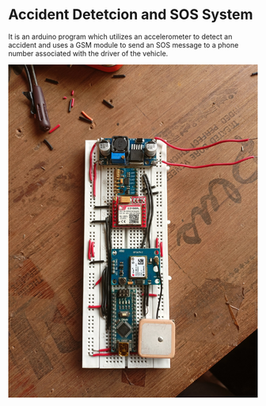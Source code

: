 # Accident Detetcion and SOS System
 It is an arduino program which utilizes an accelerometer to detect an accident and uses a GSM module to send an SOS message to a phone number associated with the driver of the vehicle.

![Figure 1](image1.jpg)